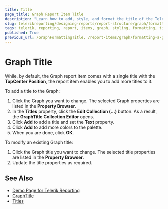 ```yaml
---
title: Title
page_title: Graph Report Item Title
description: "Learn how to add, style, and format the title of the Telerik Reporting Graph report item in the Report Designers."
slug: telerikreporting/designing-reports/report-structure/graph/formatting-a-graph/title
tags: telerik, reporting, report, items, graph, styling, formatting, title
published: True
previous_url: /GraphFormattingTitle, /report-items/graph/formatting-a-graph/
---
```


# Graph Title

While, by default, the Graph report item comes with a single title with the __TopCenter Position__, the report item enables you to add more titles to it.

To add a title to the Graph:

1. Click the Graph you want to change. The selected Graph properties are listed in the __Property Browser__.
1. In the __Titles__ property, click the __Edit Collection (…)__ button. As a result, the __GraphTitle Collection Editor__ opens.
1. Click __Add__ to add a title and set the __Text__ property.
1. Click __Add__ to add more colors to the palette.
1. When you are done, click __OK__.

To modify an existing Graph title:

1. Click the Graph title you want to change. The selected title properties are listed in the __Property Browser__.
1. Update the title properties as required.

## See Also

* [Demo Page for Telerik Reporting](https://demos.telerik.com/reporting)
* [GraphTitle](/api/Telerik.Reporting.GraphTitle)
* [Titles](/api/Telerik.Reporting.Graph#Telerik_Reporting_Graph_Titles)
